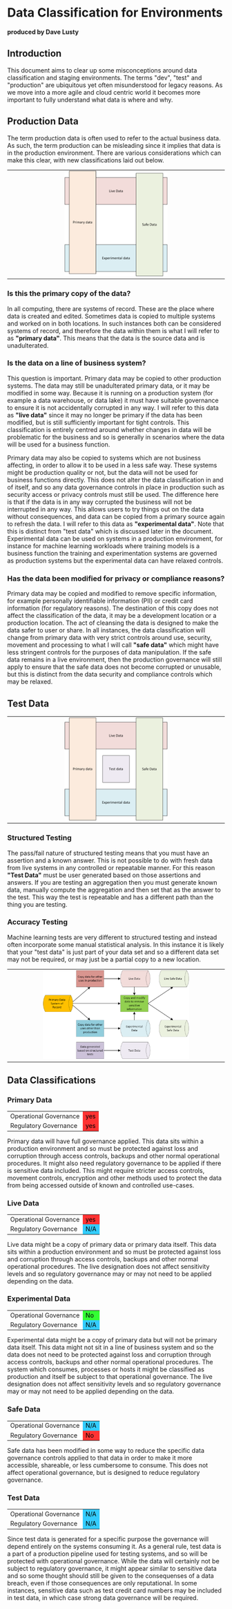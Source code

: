 # Data Classification for Environments

**produced by Dave Lusty**

## Introduction

This document aims to clear up some misconceptions around data classification and staging environments. The terms "dev", "test" and "production" are ubiquitous yet often misunderstood for legacy reasons. As we move into a more agile and cloud centric world it becomes more important to fully understand what data is where and why.

## Production Data

The term production data is often used to refer to the actual business data. As such, the term production can be misleading since it implies that data is in the production environment. There are various considerations which can make this clear, with new classifications laid out below.
<table>
<tr>
<td width="25%">&nbsp;</td>
<td width="50%"><img src="images/PrimarySafeLiveExperimental.png" /></td>
<td width="25%">&nbsp;</td>
</tr>
</table>

### Is this the primary copy of the data?

In all computing, there are systems of record. These are the place where data is created and edited. Sometimes data is copied to multiple systems and worked on in both locations. In such instances both can be considered systems of record, and therefore the data within them is what I will refer to as **"primary data"**. This means that the data is the source data and is unadulterated.

### Is the data on a line of business system?

This question is important. Primary data may be copied to other production systems. The data may still be unadulterated primary data, or it may be modified in some way. Because it is running on a production system (for example a data warehouse, or data lake) it must have suitable governance to ensure it is not accidentally corrupted in any way. I will refer to this data as **"live data"** since it may no longer be primary if the data has been modified, but is still sufficiently important for tight controls. This classification is entirely centred around whether changes in data will be problematic for the business and so is generally in scenarios where the data will be used for a business function.

Primary data may also be copied to systems which are not business affecting, in order to allow it to be used in a less safe way. These systems might be production quality or not, but the data will not be used for business functions directly. This does not alter the data classification in and of itself, and so any data governance controls in place in production such as security access or privacy controls must still be used. The difference here is that if the data is in any way corrupted the business will not be interrupted in any way. This allows users to try things out on the data without consequences, and data can be copied from a primary source again to refresh the data. I will refer to this data as **"experimental data"**. Note that this is distinct from "test data" which is discussed later in the document. Experimental data can be used on systems in a production environment, for instance for machine learning workloads where training models is a business function the training and experimentation systems are governed as production systems but the experimental data can have relaxed controls. 

### Has the data been modified for privacy or compliance reasons?

Primary data may be copied and modified to remove specific information, for example personally identifiable information (PII) or credit card information (for regulatory reasons). The destination of this copy does not affect the classification of the data, it may be a development location or a production location. The act of cleansing the data is designed to make the data safer to user or share. In all instances, the data classification will change from primary data with very strict controls around use, security, movement and processing to what I will call **"safe data"** which might have less stringent controls for the purposes of data manipulation. If the safe data remains in a live environment, then the production governance will still apply to ensure that the safe data does not become corrupted or unusable, but this is distinct from the data security and compliance controls which may be relaxed.

## Test Data

<table>
<tr>
<td width="25%">&nbsp;</td>
<td width="50%"><img src="images/TestData.png" /></td>
<td width="25%">&nbsp;</td>
</tr>
</table>

### Structured Testing

The pass/fail nature of structured testing means that you must have an assertion and a known answer. This is not possible to do with fresh data from live systems in any controlled or repeatable manner. For this reason **"Test Data"** must be user generated based on those assertions and answers. If you are testing an aggregation then you must generate known data, manually compute the aggregation and then set that as the answer to the test. This way the test is repeatable and has a different path than the thing you are testing.

### Accuracy Testing

Machine learning tests are very different to structured testing and instead often incorporate some manual statistical analysis. In this instance it is likely that your "test data" is just part of your data set and so a different data set may not be required, or may just be a partial copy to a new location.

<table>
<tr>
<td width="15%">&nbsp;</td>
<td width="70%"><img src="images/flowchart.png" /></td>
<td width="15%">&nbsp;</td>
</tr>
</table>

## Data Classifications

### Primary Data

<table>
<tr>
<td>Operational Governance</td>
<td bgcolor="#ff3333"><font color="#000000">yes</font></td>
</tr>
<tr>
<td>Regulatory Governance</td>
<td bgcolor="#ff3333"><font color="#000000">yes</font></td>
</tr>
</table>

Primary data will have full governance applied. This data sits within a production environment and so must be protected against loss and corruption through access controls, backups and other normal operational procedures. 
It might also need regulatory governance to be applied if there is sensitive data included. This might require stricter access controls, movement controls, encryption and other methods used to protect the data from being accessed outside of known and controlled use-cases.

### Live Data

<table>
<tr>
<td>Operational Governance</td>
<td bgcolor="#ff3333"><font color="#000000">yes</font></td>
</tr>
<tr>
<td>Regulatory Governance</td>
<td bgcolor="#33ccff"><font color="#000000">N/A</font></td>
</tr>
</table>

Live data might be a copy of primary data or primary data itself. This data sits within a production environment and so must be protected against loss and corruption through access controls, backups and other normal operational procedures. The live designation does not affect sensitivity levels and so regulatory governance may or may not need to be applied depending on the data.

### Experimental Data

<table>
<tr>
<td>Operational Governance</td>
<td bgcolor="#33ff33"><font color="#000000">No</font></td>
</tr>
<tr>
<td>Regulatory Governance</td>
<td bgcolor="#33ccff"><font color="#000000">N/A</font></td>
</tr>
</table>

Experimental data might be a copy of primary data but will not be primary data itself. This data might not sit in a line of business system and so the data does not need to be protected against loss and corruption through access controls, backups and other normal operational procedures. The system which consumes, processes or hosts it might be classified as production and itself be subject to that operational governance. The live designation does not affect sensitivity levels and so regulatory governance may or may not need to be applied depending on the data.

### Safe Data

<table>
<tr>
<td>Operational Governance</td>
<td bgcolor="#33ccff"><font color="#000000">N/A</font></td>
</tr>
<tr>
<td>Regulatory Governance</td>
<td bgcolor="#ff3333"><font color="#000000">No</font></td>
</tr>
</table>

Safe data has been modified in some way to reduce the specific data governance controls applied to that data in order to make it more accessible, shareable, or less cumbersome to consume. This does not affect operational governance, but is designed to reduce regulatory governance. 

### Test Data

<table>
<tr>
<td>Operational Governance</td>
<td bgcolor="#33ccff"><font color="#000000">N/A</font></td>
</tr>
<tr>
<td>Regulatory Governance</td>
<td bgcolor="#33ccff"><font color="#000000">N/A</font></td>
</tr>
</table>

Since test data is generated for a specific purpose the governance will depend entirely on the systems consuming it. As a general rule, test data is a part of a production pipeline used for testing systems, and so will be protected with operational governance. While the data will certainly not be subject to regulatory governance, it might appear similar to sensitive data and so some thought should still be given to the consequenses of a data breach, even if those consequences are only reputational. In some instances, sensitive data such as test credit card numbers may be included in test data, in which case strong data governance will be required.